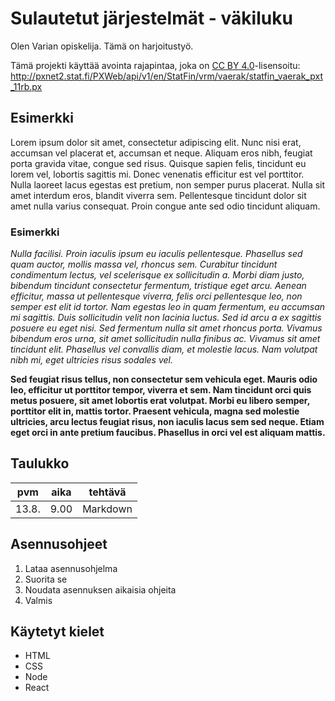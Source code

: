 # Sulautetut järjestelmät - väkiluku
Olen Varian opiskelija. Tämä on harjoitustyö.

Tämä projekti käyttää avointa rajapintaa, joka on [CC BY 4.0](http://www.tilastokeskus.fi/org/lainsaadanto/copyright.html)-lisensoitu: http://pxnet2.stat.fi/PXWeb/api/v1/en/StatFin/vrm/vaerak/statfin_vaerak_pxt_11rb.px
## Esimerkki
Lorem ipsum dolor sit amet, consectetur adipiscing elit. Nunc nisi erat, accumsan vel placerat et, accumsan et neque. Aliquam eros nibh, feugiat porta gravida vitae, congue sed risus. Quisque sapien felis, tincidunt eu lorem vel, lobortis sagittis mi. Donec venenatis efficitur est vel porttitor. Nulla laoreet lacus egestas est pretium, non semper purus placerat. Nulla sit amet interdum eros, blandit viverra sem. Pellentesque tincidunt dolor sit amet nulla varius consequat. Proin congue ante sed odio tincidunt aliquam.
### Esimerkki
_Nulla facilisi. Proin iaculis ipsum eu iaculis pellentesque. Phasellus sed quam auctor, mollis massa vel, rhoncus sem. Curabitur tincidunt condimentum lectus, vel scelerisque ex sollicitudin a. Morbi diam justo, bibendum tincidunt consectetur fermentum, tristique eget arcu. Aenean efficitur, massa ut pellentesque viverra, felis orci pellentesque leo, non semper est elit id tortor. Nam egestas leo in quam fermentum, eu accumsan mi sagittis. Duis sollicitudin velit non lacinia luctus. Sed id arcu a ex sagittis posuere eu eget nisi. Sed fermentum nulla sit amet rhoncus porta. Vivamus bibendum eros urna, sit amet sollicitudin nulla finibus ac. Vivamus sit amet tincidunt elit. Phasellus vel convallis diam, et molestie lacus. Nam volutpat nibh mi, eget ultricies risus sodales vel._

**Sed feugiat risus tellus, non consectetur sem vehicula eget. Mauris odio leo, efficitur ut porttitor tempor, viverra et sem. Nam tincidunt orci quis metus posuere, sit amet lobortis erat volutpat. Morbi eu libero semper, porttitor elit in, mattis tortor. Praesent vehicula, magna sed molestie ultricies, arcu lectus feugiat risus, non iaculis lacus sem sed neque. Etiam eget orci in ante pretium faucibus. Phasellus in orci vel est aliquam mattis.**
## Taulukko
pvm | aika | tehtävä
--- | ---- | --------
13.8. | 9.00 | Markdown
## Asennusohjeet
1. Lataa asennusohjelma
2. Suorita se
3. Noudata asennuksen aikaisia ohjeita
4. Valmis
## Käytetyt kielet
- HTML
- CSS
- Node
- React
